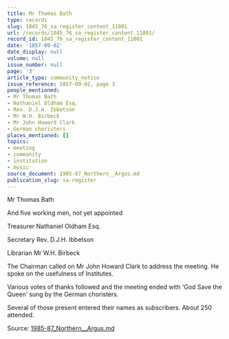 ```yaml
---
title: Mr Thomas Bath
type: records
slug: 1845_76_sa_register_content_11001
url: /records/1845_76_sa_register_content_11001/
record_id: 1845_76_sa_register_content_11001
date: '1857-09-02'
date_display: null
volume: null
issue_number: null
page: '3'
article_type: community_notice
issue_reference: 1857-09-02, page 3
people_mentioned:
- Mr Thomas Bath
- Nathaniel Oldham Esq.
- Rev. D.J.H. Ibbetson
- Mr W.H. Birbeck
- Mr John Howard Clark
- German choristers
places_mentioned: []
topics:
- meeting
- community
- institution
- music
source_document: 1985-87_Northern__Argus.md
publication_slug: sa-register
---
```


Mr Thomas Bath

And five working men, not yet appointed

Treasurer	Nathaniel Oldham Esq.

Secretary	Rev. D.J.H. Ibbetson

Librarian	Mr W.H. Birbeck

The Chairman called on Mr John Howard Clark to address the meeting.  He spoke on the usefulness of Institutes.

Various votes of thanks followed and the meeting ended with ‘God Save the Queen’ sung by the German choristers.

Several of those present entered their names as subscribers.  About 250 attended.

Source: [1985-87_Northern__Argus.md](/downloads/markdown/1985-87_Northern__Argus.md)
